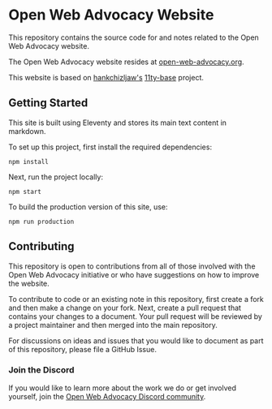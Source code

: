 # Open Web Advocacy Website

This repository contains the source code for and notes related to the Open Web Advocacy website.

The Open Web Advocacy website resides at [open-web-advocacy.org](https://open-web-advocacy.org).

This website is based on [hankchizljaw's](https://github.com/hankchizljaw) [11ty-base](https://github.com/hankchizljaw/11ty-base) project.

## Getting Started

This site is built using Eleventy and stores its main text content in markdown.

To set up this project, first install the required dependencies:

    npm install

Next, run the project locally:

    npm start

To build the production version of this site, use:

    npm run production

## Contributing

This repository is open to contributions from all of those involved with the Open Web Advocacy initiative or who have suggestions on how to improve the website.

To contribute to code or an existing note in this repository, first create a fork and then make a change on your fork. Next, create a pull request that contains your changes to a document. Your pull request will be reviewed by a project maintainer and then merged into the main repository.

For discussions on ideas and issues that you would like to document as part of this repository, please file a GitHub Issue.

### Join the Discord

If you would like to learn more about the work we do or get involved yourself, join the [Open Web Advocacy Discord community](https://discord.gg/x53hkqrRKx).